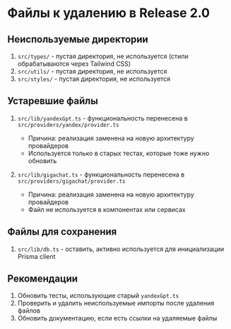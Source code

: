 # Файлы к удалению в Release 2.0

## Неиспользуемые директории
1. `src/types/` - пустая директория, не используется (стили обрабатываются через Tailwind CSS)
2. `src/utils/` - пустая директория, не используется
3. `src/styles/` - пустая директория, не используется

## Устаревшие файлы
1. `src/lib/yandexGpt.ts` - функциональность перенесена в `src/providers/yandex/provider.ts`
   - Причина: реализация заменена на новую архитектуру провайдеров
   - Используется только в старых тестах, которые тоже нужно обновить

2. `src/lib/gigachat.ts` - функциональность перенесена в `src/providers/gigachat/provider.ts`
   - Причина: реализация заменена на новую архитектуру провайдеров
   - Файл не используется в компонентах или сервисах

## Файлы для сохранения
1. `src/lib/db.ts` - оставить, активно используется для инициализации Prisma client

## Рекомендации
1. Обновить тесты, использующие старый `yandexGpt.ts`
2. Проверить и удалить неиспользуемые импорты после удаления файлов
3. Обновить документацию, если есть ссылки на удаляемые файлы 